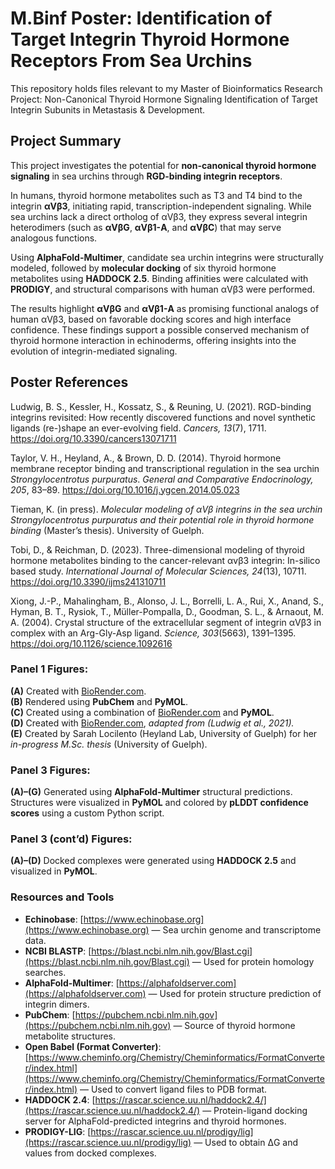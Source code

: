 # M.Binf Poster: Identification of Target Integrin Thyroid Hormone Receptors From Sea Urchins

This repository holds files relevant to my Master of Bioinformatics Research Project: Non-Canonical Thyroid Hormone Signaling Identification of Target Integrin Subunits in Metastasis &amp; Development.

## Project Summary

This project investigates the potential for **non-canonical thyroid hormone signaling** in sea urchins through **RGD-binding integrin receptors**.

In humans, thyroid hormone metabolites such as T3 and T4 bind to the integrin **αVβ3**, initiating rapid, transcription-independent signaling. While sea urchins lack a direct ortholog of αVβ3, they express several integrin heterodimers (such as **αVβG**, **αVβ1-A**, and **αVβC**) that may serve analogous functions.

Using **AlphaFold-Multimer**, candidate sea urchin integrins were structurally modeled, followed by **molecular docking** of six thyroid hormone metabolites using **HADDOCK 2.5**. Binding affinities were calculated with **PRODIGY**, and structural comparisons with human αVβ3 were performed.

The results highlight **αVβG** and **αVβ1-A** as promising functional analogs of human αVβ3, based on favorable docking scores and high interface confidence. These findings support a possible conserved mechanism of thyroid hormone interaction in echinoderms, offering insights into the evolution of integrin-mediated signaling.

## Poster References

Ludwig, B. S., Kessler, H., Kossatz, S., & Reuning, U. (2021). RGD-binding integrins revisited: How recently discovered functions and novel synthetic ligands (re-)shape an ever-evolving field. *Cancers, 13*(7), 1711. https://doi.org/10.3390/cancers13071711

Taylor, V. H., Heyland, A., & Brown, D. D. (2014). Thyroid hormone membrane receptor binding and transcriptional regulation in the sea urchin *Strongylocentrotus purpuratus*. *General and Comparative Endocrinology, 205*, 83–89. https://doi.org/10.1016/j.ygcen.2014.05.023

Tieman, K. (in press). *Molecular modeling of αVβ integrins in the sea urchin Strongylocentrotus purpuratus and their potential role in thyroid hormone binding* (Master’s thesis). University of Guelph.

Tobi, D., & Reichman, D. (2023). Three-dimensional modeling of thyroid hormone metabolites binding to the cancer-relevant αvβ3 integrin: In-silico based study. *International Journal of Molecular Sciences, 24*(13), 10711. https://doi.org/10.3390/ijms241310711

Xiong, J.-P., Mahalingham, B., Alonso, J. L., Borrelli, L. A., Rui, X., Anand, S., Hyman, B. T., Rysiok, T., Müller-Pompalla, D., Goodman, S. L., & Arnaout, M. A. (2004). Crystal structure of the extracellular segment of integrin αVβ3 in complex with an Arg-Gly-Asp ligand. *Science, 303*(5663), 1391–1395. https://doi.org/10.1126/science.1092616

### Panel 1 Figures:

**(A)** Created with [BioRender.com](https://biorender.com).  
**(B)** Rendered using **PubChem** and **PyMOL**.  
**(C)** Created using a combination of [BioRender.com](https://biorender.com) and **PyMOL**.  
**(D)** Created with [BioRender.com](https://biorender.com), *adapted from (Ludwig et al., 2021).*  
**(E)** Created by Sarah Locilento (Heyland Lab, University of Guelph) for her *in-progress M.Sc. thesis* (University of Guelph).

### Panel 3 Figures:

**(A)–(G)** Generated using **AlphaFold-Multimer** structural predictions.  
Structures were visualized in **PyMOL** and colored by **pLDDT confidence scores** using a custom Python script.

### Panel 3 (cont’d) Figures:

**(A)–(D)** Docked complexes were generated using **HADDOCK 2.5** and visualized in **PyMOL**.


### Resources and Tools

- **Echinobase**: [https://www.echinobase.org](https://www.echinobase.org) — Sea urchin genome and transcriptome data.
- **NCBI BLASTP**: [https://blast.ncbi.nlm.nih.gov/Blast.cgi](https://blast.ncbi.nlm.nih.gov/Blast.cgi) — Used for protein homology searches.
- **AlphaFold-Multimer**: [https://alphafoldserver.com](https://alphafoldserver.com) — Used for protein structure prediction of integrin dimers.
- **PubChem**: [https://pubchem.ncbi.nlm.nih.gov](https://pubchem.ncbi.nlm.nih.gov) — Source of thyroid hormone metabolite structures.
- **Open Babel (Format Converter)**: [https://www.cheminfo.org/Chemistry/Cheminformatics/FormatConverter/index.html](https://www.cheminfo.org/Chemistry/Cheminformatics/FormatConverter/index.html) — Used to convert ligand files to PDB format.
- **HADDOCK 2.4**: [https://rascar.science.uu.nl/haddock2.4/](https://rascar.science.uu.nl/haddock2.4/) — Protein-ligand docking server for AlphaFold-predicted integrins and thyroid hormones.
- **PRODIGY-LIG**: [https://rascar.science.uu.nl/prodigy/lig](https://rascar.science.uu.nl/prodigy/lig) — Used to obtain ΔG and values from docked complexes.


